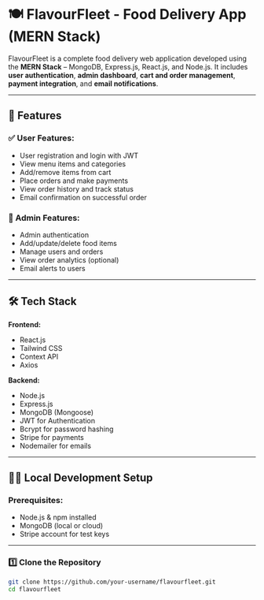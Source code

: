 # 🍽️ FlavourFleet - Food Delivery App (MERN Stack)

FlavourFleet is a complete food delivery web application developed using the **MERN Stack** – MongoDB, Express.js, React.js, and Node.js. It includes **user authentication**, **admin dashboard**, **cart and order management**, **payment integration**, and **email notifications**.

---

## 🚀 Features

### ✅ User Features:
- User registration and login with JWT
- View menu items and categories
- Add/remove items from cart
- Place orders and make payments
- View order history and track status
- Email confirmation on successful order

### 🔐 Admin Features:
- Admin authentication
- Add/update/delete food items
- Manage users and orders
- View order analytics (optional)
- Email alerts to users

---

## 🛠️ Tech Stack

**Frontend:**
- React.js
- Tailwind CSS
- Context API
- Axios

**Backend:**
- Node.js
- Express.js
- MongoDB (Mongoose)
- JWT for Authentication
- Bcrypt for password hashing
- Stripe for payments
- Nodemailer for emails

---

## 🧑‍💻 Local Development Setup

### Prerequisites:
- Node.js & npm installed
- MongoDB (local or cloud)
- Stripe account for test keys

---

### 1️⃣ Clone the Repository

```bash
git clone https://github.com/your-username/flavourfleet.git
cd flavourfleet
